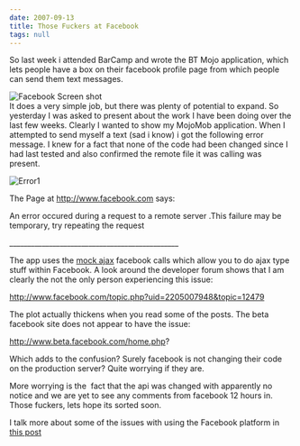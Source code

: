 ```yaml
---
date: 2007-09-13
title: Those Fuckers at Facebook
tags: null
---
```

So last week i attended BarCamp and wrote the BT Mojo application, which lets people have a box on their facebook profile page from which people can send them text messages.  
  
![Facebook Screen shot](https://simonmcmanus.files.wordpress.com/2007/09/picture-2.png)  
It does a very simple job, but there was plenty of potential to expand. So yesterday I was asked to present about the work I have been doing over the last few weeks. Clearly I wanted to show my MojoMob application. When I attempted to send myself a text (sad i know) i got the following error message. I knew for a fact that none of the code had been changed since I had last tested and also confirmed the remote file it was calling was present.  
  
![Error1](https://simonmcmanus.files.wordpress.com/2007/09/picture-3.png)  
  
The Page at http://www.facebook.com says:  
  
An error occured during a request to a remote server .This failure may be temporary, try repeating the request  
  
\_\_\_\_\_\_\_\_\_\_\_\_\_\_\_\_\_\_\_\_\_\_\_\_\_\_\_\_\_\_\_\_\_\_\_\_\_\_\_\_\_\_\_\_\_\_\_  
  
The app uses the [mock ajax](https://simonmcmanus.com/posts/mock-ajax-in-facebook/ "mock ajax") facebook calls which allow you to do ajax type stuff within Facebook. A look around the developer forum shows that I am clearly the not the only person experiencing this issue:  
  
http://www.facebook.com/topic.php?uid=2205007948&topic=12479  
  
The plot actually thickens when you read some of the posts. The beta facebook site does not appear to have the issue:  
  
http://www.beta.facebook.com/home.php?  
  
Which adds to the confusion? Surely facebook is not changing their code on the production server? Quite worrying if they are.  
  
More worrying is the  fact that the api was changed with apparently no notice and we are yet to see any comments from facebook 12 hours in.   Those fuckers, lets hope its sorted soon.  
  
I talk more about some of the issues with using the Facebook platform in [this post](https://simonmcmanus.com/posts/is-facebook-the-answer-to-everything-facebook-for-the-enterprise/ "this post. ")

        